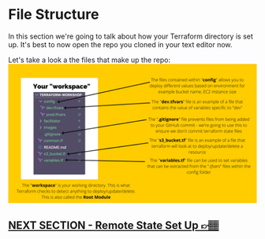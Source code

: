 # File Structure
In this section we're going to talk about how your Terraform directory is set up. It's best to now open the repo you cloned in your text editor now.

Let's take a look a the files that make up the repo:
![file-structure-visual-guide](../images/file-structure.png)

## [NEXT SECTION  - Remote State Set Up 👉🏽](03-local-vs-remote-state.md)
